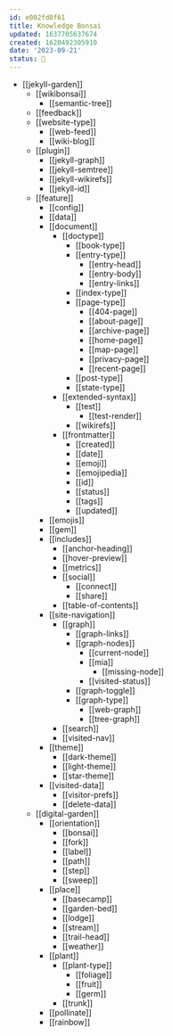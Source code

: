 ```yaml
---
id: e002fd0f61
title: Knowledge Bonsai
updated: 1637705637674
created: 1620492305910
date: '2023-09-21'
status: 🎋
---
```


- [[jekyll-garden]]
  - [[wikibonsai]]
    - [[semantic-tree]]
  - [[feedback]]
  - [[website-type]]
    - [[web-feed]]
    - [[wiki-blog]]
  - [[plugin]]
    - [[jekyll-graph]]
    - [[jekyll-semtree]]
    - [[jekyll-wikirefs]]
    - [[jekyll-id]]
  - [[feature]]
    - [[config]]
    - [[data]]
    - [[document]]
      - [[doctype]]
        - [[book-type]]
        - [[entry-type]]
          - [[entry-head]]
          - [[entry-body]]
          - [[entry-links]]
        - [[index-type]]
        - [[page-type]]
          - [[404-page]]
          - [[about-page]]
          - [[archive-page]]
          - [[home-page]]
          - [[map-page]]
          - [[privacy-page]]
          - [[recent-page]]
        - [[post-type]]
        - [[state-type]]
      - [[extended-syntax]]
        - [[test]]
          - [[test-render]]
        - [[wikirefs]]
      - [[frontmatter]]
        - [[created]]
        - [[date]]
        - [[emoji]]
        - [[emojipedia]]
        - [[id]]
        - [[status]]
        - [[tags]]
        - [[updated]]
    - [[emojis]]
    - [[gem]]
    - [[includes]]
      - [[anchor-heading]]
      - [[hover-preview]]
      - [[metrics]]
      - [[social]]
        - [[connect]]
        - [[share]]
      - [[table-of-contents]]
    - [[site-navigation]]
      - [[graph]]
        - [[graph-links]]
        - [[graph-nodes]]
          - [[current-node]]
          - [[mia]]
            - [[missing-node]]
          - [[visited-status]]
        - [[graph-toggle]]
        - [[graph-type]]
          - [[web-graph]]
          - [[tree-graph]]
      - [[search]]
      - [[visited-nav]]
    - [[theme]]
      - [[dark-theme]]
      - [[light-theme]]
      - [[star-theme]]
    - [[visited-data]]
      - [[visitor-prefs]]
      - [[delete-data]]
  - [[digital-garden]]
    - [[orientation]]
      - [[bonsai]]
      - [[fork]]
      - [[label]]
      - [[path]]
      - [[step]]
      - [[sweep]]
    - [[place]]
      - [[basecamp]]
      - [[garden-bed]]
      - [[lodge]]
      - [[stream]]
      - [[trail-head]]
      - [[weather]]
    - [[plant]]
      - [[plant-type]]
        - [[foliage]]
        - [[fruit]]
        - [[germ]]
      - [[trunk]]
    - [[pollinate]]
    - [[rainbow]]
